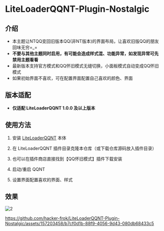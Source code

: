 # LiteLoaderQQNT-Plugin-Nostalgic


## 介绍

-   本主题让NTQQ变回旧版本QQ(非NT版本)的界面布局，让喜欢旧版QQ的朋友回味无穷=_=
-   **不要与其他主题同时启用，有可能会造成样式混、功能异常，如发现异常可先禁用主题看看**
-   最新版本支持官方模式和QQ怀旧模式无缝切换，小面板模式自动变成QQ怀旧模式
-   如果初始界面不喜欢，可在配置界面配置自己喜欢的颜色、界面

## 版本适配

-   **仅适配 LiteLoaderQQNT 1.0.0 及以上版本**

## 使用方法

1. 安装 [LiteLoaderQQNT](https://github.com/mo-jinran/LiteLoaderQQNT) 本体

2. 在 LiteLoaderQQNT 插件目录克隆本仓库（或下载仓库源码放入插件目录）

3. 也可以在插件商店直接找到【QQ怀旧模式】插件下载安装

4. 启动/重启 QQNT
   
6. 设置界面配置喜欢的界面、样式



## 效果

![2](https://github.com/hacker-frok/LiteLoaderQQNT-Plugin-Nostalgic/assets/157203458/ff54396a-5cdd-434c-a0d9-b4374a2beff2)


https://github.com/hacker-frok/LiteLoaderQQNT-Plugin-Nostalgic/assets/157203458/b7cf0d1b-88f9-4056-9d43-080db68433c5


